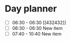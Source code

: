 

# Day planner

- [ ] 06:30 - 06:30 [[432432]]
- [ ] 06:30 - 06:30 New item
- [ ] 07:40 - 10:40 New item